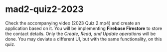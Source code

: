 # mad2-quiz2-2023

Check the accompanying video (2023 Quiz 2.mp4) and create an application based on it. You will be implementing **Firebase Firestore** to store the contact details. Only the *Create, Read, and Update operations* will be done. You may deviate a different UI, but with the same functionality, on this quiz. 

